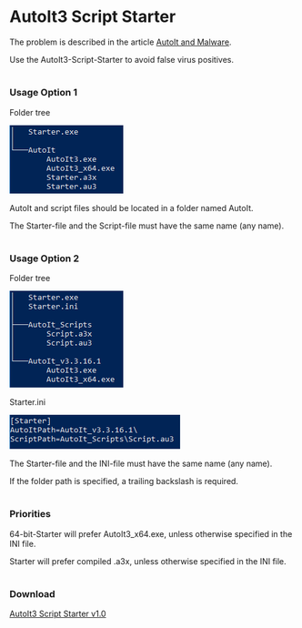 
# AutoIt3 Script Starter

The problem is described in the article [AutoIt and Malware](https://www.autoitscript.com/wiki/AutoIt_and_Malware).

Use the AutoIt3-Script-Starter to avoid false virus positives.

#
### Usage Option 1

Folder tree

![](PNGs/Option1_Tree.PNG)

AutoIt and script files should be located in a folder named AutoIt.

The Starter-file and the Script-file must have the same name (any name).

#
### Usage Option 2

Folder tree

![](PNGs/Option2_Tree.PNG)

Starter.ini

![](PNGs/Option2_INI.PNG)

The Starter-file and the INI-file must have the same name (any name).

If the folder path is specified, a trailing backslash is required.

#
### Priorities 

64-bit-Starter will prefer AutoIt3_x64.exe, unless otherwise specified in the INI file. 

Starter will prefer compiled .a3x, unless otherwise specified in the INI file.

#
### Download 

[AutoIt3 Script Starter v1.0](https://github.com/coderemaster/AutoIt3-Script-Starter/releases/tag/Starter-v1.0)

